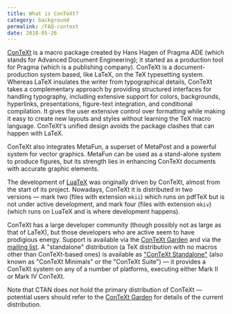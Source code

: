 ```yaml
---
title: What is ConTeXt?
category: background
permalink: /FAQ-context
date: 2018-05-26
---
```


[ConTeXt](http://www.pragma-ade.com/) is a macro package
created by Hans Hagen of Pragma ADE (which stands for
Advanced Document Engineering); it started as a production tool
for Pragma (which is a publishing company).  ConTeXt is a
document-production system based, like LaTeX, on the TeX
typesetting system.  Whereas LaTeX insulates the writer from
typographical details, ConTeXt takes a complementary approach by
providing structured interfaces for handling typography, including
extensive support for colors, backgrounds, hyperlinks, presentations,
figure-text integration, and conditional compilation. It gives the
user extensive control over formatting while making it easy to create
new layouts and styles without learning the TeX macro
language. ConTeXt's unified design avoids the package clashes that
can happen with LaTeX.

ConTeXt also integrates MetaFun, a superset of MetaPost and a powerful
system for vector graphics.  MetaFun can be used as a stand-alone
system to produce figures, but its strength lies in enhancing
ConTeXt documents with accurate graphic elements.

The development of [LuaTeX](FAQ-xetex-luatex) was originally driven
by ConTeXt, almost from the start of its project.  Nowadays,
ConTeXt it is distributed in two versions&nbsp;&mdash; mark two (files with
extension `mkii`) which runs on pdfTeX but is not under
active development, and mark four (files with extension
`mkiv`) (which runs on LuaTeX and is where development
happens).

ConTeXt has a large developer community (though possibly not as
large as that of LaTeX), but those developers who are active seem to have
prodigious energy.  Support is available via the
[ConTeXt Garden](http://wiki.contextgarden.net/Main_Page) and via the
[mailing list](https://mailman.ntg.nl/mailman/listinfo/ntg-context).
A "standalone" distribution (a TeX distribution with no macros other than
ConTeXt-based ones) is available as ["ConTeXt
Standalone"](http://wiki.contextgarden.net/ConTeXt_Standalone) (also
known as "ConTeXt Minimals" or the "ConTeXt Suite") &mdash; it provides
a ConTeXt system on any of a number of platforms, executing either
Mark&nbsp;II or Mark&nbsp;IV ConTeXt.

Note that CTAN does _not_ hold the primary distribution of
ConTeXt&nbsp;&mdash; potential users should refer to the
[ConTeXt Garden](http://contextgarden.net) for details
of the current distribution.

